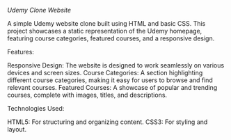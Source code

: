 *Udemy Clone Website*

A simple Udemy website clone built using HTML and basic CSS. This project showcases a static representation of the Udemy homepage, featuring course categories, featured courses, and a responsive design.

Features:

Responsive Design: The website is designed to work seamlessly on various devices and screen sizes.
Course Categories: A section highlighting different course categories, making it easy for users to browse and find relevant courses.
Featured Courses: A showcase of popular and trending courses, complete with images, titles, and descriptions.

Technologies Used:

HTML5: For structuring and organizing content.
CSS3: For styling and layout.

 
